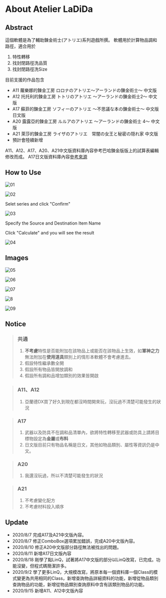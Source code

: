 # About Atelier LaDiDa

## Abstract

這個軟體是為了輔助鍊金術士(アトリエ)系列遊戲所撰。
軟體用於計算物品調和路徑，適合用於

1. 特性轉移
1. 找封閉路徑洗品質
1. 找封閉路徑洗Size

目前支援的作品包含

* A11 蘿樂娜的鍊金工房 ロロナのアトリエ～アーランドの錬金術士～ 中文版
* A12 托托利的鍊金工房 トトリのアトリエ ～アーランドの錬金術士2～ 中文版
 * A17 蘇菲的鍊金工房 ソフィーのアトリエ ～不思議な本の錬金術士～ 中文版 日文版
 * A20 露露亞的鍊金工房 ルルアのアトリエ ～アーランドの錬金術士 4～ 中文版
 * A21 萊莎的鍊金工房 ライザのアトリエ　常闇の女王と秘密の隠れ家 中文版
* 預計會陸續新增

A11、A12、A17、A20、A21中文版資料庫內容參考巴哈鍊金版版上的試算表編輯修改而成。
A17日文版資料庫內容[參考來源](https://omoteura.com/atelier_sophie/) 

## How to Use

![01](https://i.imgur.com/2FVOXrI.png)

![02](https://i.imgur.com/kvtJptU.png)

Selet series and click "Confirm"



![03](https://i.imgur.com/K719Jrb.png)

Specify the Source and Destination Item Name

Click "Calculate" and you will see the result

![04](https://i.imgur.com/PD6UQtu.png)

## Images

![05](https://i.imgur.com/wecRX4K.png)

![06](https://i.imgur.com/K1gqHtX.png)

![07](https://i.imgur.com/JgQyBYj.png)

![8](https://i.imgur.com/DX00DYY.png)

![09](https://i.imgur.com/H3T9P0E.png)

## Notice

>### 共通
> 1.    **不考慮**特性是否能附加在該物品上或能否在該物品上生效，如**軍神之力**無法附加在**使用道具**類別上的情形本軟體不會考慮進去。
> 1.    假設特性繼承數全開
> 1.    假設所有物品皆開放調和
> 1.    假設所有調和品增加類別的效果皆開啟

> ### A11、A12
>
> 1. 亞蘭德DX買了好久到現在都沒時間開來玩，沒玩過不清楚可能發生的狀況

>### A17
>1.    武器以及防具不在調和品清單內，欲將特性轉移至武器或防具上請將目標物設定為**金屬**或**布料**
>2.    日文版目前只有物品名稱是日文，其他如物品類別、屬性等資訊仍是中文。

>### A20
>1.    我還沒玩過，所以不清楚可能發生的狀況

>### A21
>1.    不考慮變化配方
>1.    不考慮材料投入順序

## Update

* 2020/8/7 完成A17及A21中文版內容。
* 2020/8/7 修正ComboBox選項累加錯誤，完成A20中文版內容。
* 2020/8/10 修正A20中文版部分路徑無法被找出的問題。
* 2020/8/11 新增A17日文版內容
* 2020/8/18 剛學了點LinQ，試著將A17中文版的部分以LinQ改寫，已完成。功能沒變，但程式碼簡潔許多。
* 2020/9/2 學了更多LinQ，大規模改寫，將原本每一個資料庫一個Class的模式變更為共用相同的Class，新增查詢物品詳細資料的功能，新增從物品類別查詢物品的功能，新增從物品類別查詢原料中含有該類別物品的功能。
* 2020/9/15 新增A11、A12中文版內容